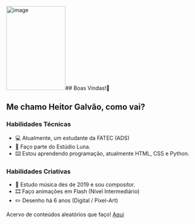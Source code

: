 <img width="156" height="222" alt="image" src="https://github.com/user-attachments/assets/d646393a-f822-4478-ba2d-dbf3bd4385e2" />## Boas Vindas!👋

## Me chamo Heitor Galvão, como vai?

### Habilidades Técnicas
- 💻 Atualmente, um estudante da FATEC (ADS)
- 🌙 Faço parte do Estúdio Luna.
- ⌨️ Estou aprendendo programação, atualmente HTML, CSS e Python.

### Habilidades Criativas
- 🎵 Estudo música des de 2019 e sou compositor.
- 🎞️ Faço animações em Flash (Nível Intermediário)
- ✏️ Desenho há 6 anos (Digital / Pixel-Art)

Acervo de conteúdos aleatórios que faço!
<a href="https://www.youtube.com/@scareev">Aqui</a>
